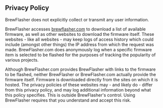 ## Privacy Policy

BrewFlasher does not explicitly collect or transmit any user information.

BrewFlasher accesses [brewflasher.com](http://www.brewflasher.com) to download a list of
available firmware, as well as other websites to download the firmware itself. These 
websites - like all websites - may keep logs of access history which could include 
(amongst other things) the IP address from which the request was made. BrewFlasher.com
does anonymously log when a specific firmware item is selected to be flashed for the
purposes of tracking the popularity of various projects.

Although BrewFlasher.com provides BrewFlasher with links to the firmware to be flashed, 
neither BrewFlasher or BrewFlasher.com actually provide the firmware itself. Firmware is 
downloaded directly from the sites on which it is hosted. The privacy policies of these
websites may - and likely do - differ from this privacy policy, and may log additional
information beyond what this policy specifies. This is outside BrewFlasher's control. 
Using BrewFlasher requires that you understand and accept this risk.


